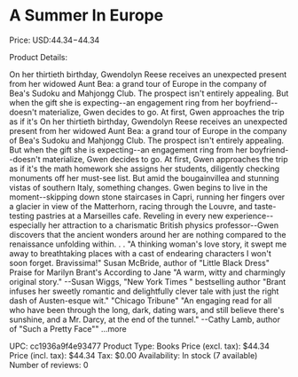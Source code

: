 # A Summer In Europe

Price: USD:$44.34-$44.34

Product Details:

On her thirtieth birthday, Gwendolyn Reese receives an unexpected present from her widowed Aunt Bea: a grand tour of Europe in the company of Bea's Sudoku and Mahjongg Club. The prospect isn't entirely appealing. But when the gift she is expecting--an engagement ring from her boyfriend--doesn't materialize, Gwen decides to go. At first, Gwen approaches the trip as if it's On her thirtieth birthday, Gwendolyn Reese receives an unexpected present from her widowed Aunt Bea: a grand tour of Europe in the company of Bea's Sudoku and Mahjongg Club. The prospect isn't entirely appealing. But when the gift she is expecting--an engagement ring from her boyfriend--doesn't materialize, Gwen decides to go. At first, Gwen approaches the trip as if it's the math homework she assigns her students, diligently checking monuments off her must-see list. But amid the bougainvillea and stunning vistas of southern Italy, something changes. Gwen begins to live in the moment--skipping down stone staircases in Capri, running her fingers over a glacier in view of the Matterhorn, racing through the Louvre, and taste-testing pastries at a Marseilles cafe. Reveling in every new experience--especially her attraction to a charismatic British physics professor--Gwen discovers that the ancient wonders around her are nothing compared to the renaissance unfolding within. . . "A thinking woman's love story, it swept me away to breathtaking places with a cast of endearing characters I won't soon forget. Bravissima!" Susan McBride, author of "Little Black Dress" Praise for Marilyn Brant's According to Jane "A warm, witty and charmingly original story." --Susan Wiggs, "New York Times " bestselling author "Brant infuses her sweetly romantic and delightfully clever tale with just the right dash of Austen-esque wit." "Chicago Tribune" "An engaging read for all who have been through the long, dark, dating wars, and still believe there's sunshine, and a Mr. Darcy, at the end of the tunnel." --Cathy Lamb, author of "Such a Pretty Face"" ...more

UPC: cc1936a9f4e93477
Product Type: Books
Price (excl. tax): $44.34
Price (incl. tax): $44.34
Tax: $0.00
Availability: In stock (7 available)
Number of reviews: 0